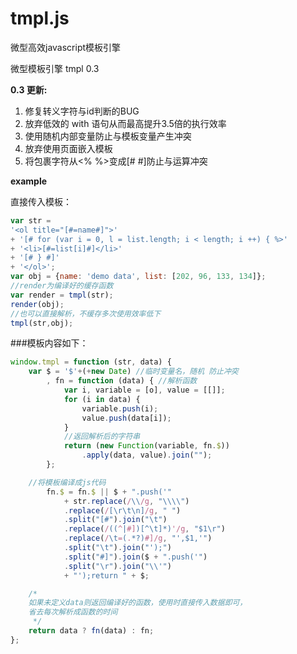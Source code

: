 tmpl.js
=======

微型高效javascript模板引擎


微型模板引擎 tmpl 0.3

**0.3 更新:**

1. 修复转义字符与id判断的BUG
2. 放弃低效的 with 语句从而最高提升3.5倍的执行效率
3. 使用随机内部变量防止与模板变量产生冲突
4. 放弃使用页面嵌入模板
5. 将包裹字符从<% %>变成[# #]防止与运算冲突

**example**

直接传入模板：


```javascript
var str =
'<ol title="[#=name#]">'
+ '[# for (var i = 0, l = list.length; i < length; i ++) { %>'
+ '<li>[#=list[i]#]</li>'
+ '[# } #]'
+ '</ol>';
var obj = {name: 'demo data', list: [202, 96, 133, 134]};
//render为编译好的缓存函数
var render = tmpl(str);
render(obj);
//也可以直接解析，不缓存多次使用效率低下
tmpl(str,obj);
```

###模板内容如下：

```javascript
window.tmpl = function (str, data) {
    var $ = '$'+(+new Date) //临时变量名，随机 防止冲突
        , fn = function (data) { //解析函数
            var i, variable = [o], value = [[]];
            for (i in data) {
                variable.push(i);
                value.push(data[i]);
            }
            //返回解析后的字符串
            return (new Function(variable, fn.$))
                .apply(data, value).join("");
        };

    //将模板编译成js代码
        fn.$ = fn.$ || $ + ".push('"
            + str.replace(/\\/g, "\\\\")
            .replace(/[\r\t\n]/g, " ")
            .split("[#").join("\t")
            .replace(/((^|#])[^\t]*)'/g, "$1\r")
            .replace(/\t=(.*?)#]/g, "',$1,'")
            .split("\t").join("');")
            .split("#]").join($ + ".push('")
            .split("\r").join("\\'")
            + "');return " + $;

    /*
    如果未定义data则返回编译好的函数，使用时直接传入数据即可，
    省去每次解析成函数的时间
     */
    return data ? fn(data) : fn;
};
```


